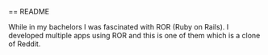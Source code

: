 == README

While in my bachelors I was fascinated with ROR (Ruby on Rails). I developed multiple apps using ROR and this is one of them which is a clone of Reddit.
